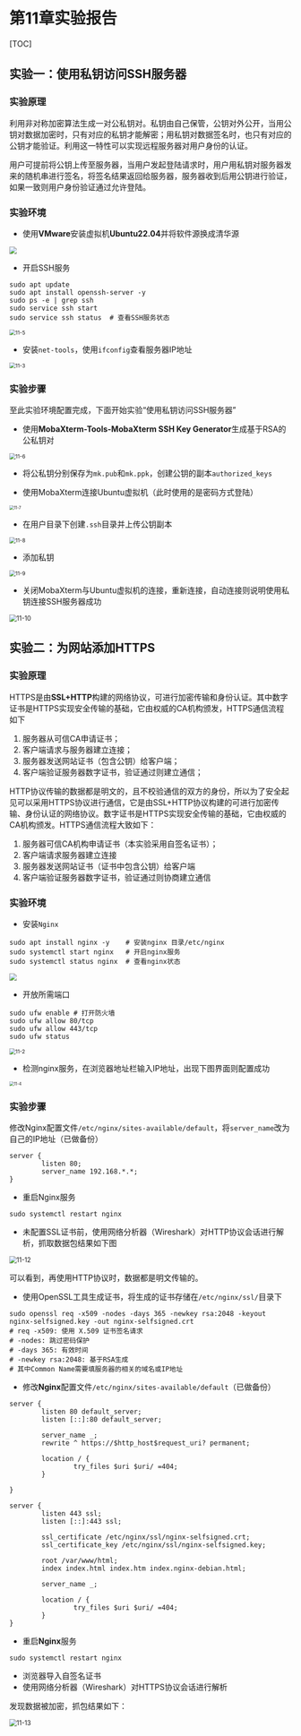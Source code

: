 # 第11章实验报告

[TOC]

## 实验一：使用私钥访问SSH服务器

### 实验原理

利用非对称加密算法生成一对公私钥对。私钥由自己保管，公钥对外公开，当用公钥对数据加密时，只有对应的私钥才能解密；用私钥对数据签名时，也只有对应的公钥才能验证。利用这一特性可以实现远程服务器对用户身份的认证。

用户可提前将公钥上传至服务器，当用户发起登陆请求时，用户用私钥对服务器发来的随机串进行签名，将签名结果返回给服务器，服务器收到后用公钥进行验证，如果一致则用户身份验证通过允许登陆。

### 实验环境

- 使用**VMware**安装虚拟机**Ubuntu22.04**并将软件源换成清华源

<img src="./img/11-1.png" style="zoom:80%;" />

- 开启SSH服务

```shell
sudo apt update
sudo apt install openssh-server -y
sudo ps -e | grep ssh
sudo service ssh start
sudo service ssh status  # 查看SSH服务状态
```

<img src="./img/11-5.png" alt="11-5" style="zoom:67%;" />

- 安装`net-tools`，使用`ifconfig`查看服务器IP地址

<img src="./img/11-3.png" alt="11-3" style="zoom:67%;" />

### 实验步骤

至此实验环境配置完成，下面开始实验“使用私钥访问SSH服务器”

- 使用**MobaXterm-Tools-MobaXterm SSH Key Generator**生成基于RSA的公私钥对

<img src="./img/11-6.png" alt="11-6" style="zoom:67%;" />

- 将公私钥分别保存为`mk.pub`和`mk.ppk`，创建公钥的副本`authorized_keys`

- 使用MobaXterm连接Ubuntu虚拟机（此时使用的是密码方式登陆）

<img src="./img/11-7.png" alt="11-7" style="zoom:50%;" />

- 在用户目录下创建`.ssh`目录并上传公钥副本

<img src="./img/11-8.png" alt="11-8" style="zoom: 67%;" />

- 添加私钥

<img src="./img/11-9.png" alt="11-9" style="zoom:67%;" />

- 关闭MobaXterm与Ubuntu虚拟机的连接，重新连接，自动连接则说明使用私钥连接SSH服务器成功

<img src="./img/11-10.png" alt="11-10" style="zoom: 80%;" />

## 实验二：为网站添加HTTPS

### 实验原理

HTTPS是由**SSL+HTTP**构建的网络协议，可进行加密传输和身份认证。其中数字证书是HTTPS实现安全传输的基础，它由权威的CA机构颁发，HTTPS通信流程如下

1. 服务器从可信CA申请证书；
2. 客户端请求与服务器建立连接；
3. 服务器发送网站证书（包含公钥）给客户端；
4. 客户端验证服务器数字证书，验证通过则建立通信；

HTTP协议传输的数据都是明文的，且不校验通信的双方的身份，所以为了安全起见可以采用HTTPS协议进行通信，它是由SSL+HTTP协议构建的可进行加密传输、身份认证的网络协议。数字证书是HTTPS实现安全传输的基础，它由权威的CA机构颁发。HTTPS通信流程大致如下：

1. 服务器可信CA机构申请证书（本实验采用自签名证书）；
2. 客户端请求服务器建立连接
3. 服务器发送网站证书（证书中包含公钥）给客户端
4. 客户端验证服务器数字证书，验证通过则协商建立通信

### 实验环境

- 安装`Nginx`

```shell
sudo apt install nginx -y    # 安装nginx 目录/etc/nginx
sudo systemctl start nginx   # 开启nginx服务
sudo systemctl status nginx  # 查看nginx状态
```

<img src="./img/11-11.png" style="zoom:80%;" />

- 开放所需端口

```shell
sudo ufw enable # 打开防火墙
sudo ufw allow 80/tcp
sudo ufw allow 443/tcp
sudo ufw status
```

<img src="./img/11-2.png" alt="11-2" style="zoom:67%;" />

- 检测nginx服务，在浏览器地址栏输入IP地址，出现下图界面则配置成功

<img src="./img/11-4.png" alt="11-4" style="zoom: 50%;" />

### 实验步骤

修改Nginx配置文件`/etc/nginx/sites-available/default`，将`server_name`改为自己的IP地址（已做备份）

```nginx
server {
        listen 80;
        server_name 192.168.*.*;
}

```

- 重启Nginx服务

```shell
sudo systemctl restart nginx
```

- 未配置SSL证书前，使用网络分析器（Wireshark）对HTTP协议会话进行解析，抓取数据包结果如下图

<img src="./img/11-12.png" alt="11-12" style="zoom: 80%;" />

可以看到，再使用HTTP协议时，数据都是明文传输的。

- 使用OpenSSL工具生成证书，将生成的证书存储在`/etc/nginx/ssl/`目录下

```shell
sudo openssl req -x509 -nodes -days 365 -newkey rsa:2048 -keyout nginx-selfsigned.key -out nginx-selfsigned.crt
# req -x509: 使用 X.509 证书签名请求
# -nodes: 跳过密码保护
# -days 365: 有效时间
# -newkey rsa:2048: 基于RSA生成
# 其中Common Name需要填服务器的相关的域名或IP地址
```

- 修改**Nginx**配置文件`/etc/nginx/sites-available/default`（已做备份）

```nginx
server {
        listen 80 default_server;
        listen [::]:80 default_server;

        server_name _;
        rewrite ^ https://$http_host$request_uri? permanent;

        location / {
                try_files $uri $uri/ =404;
        }

}

server {
        listen 443 ssl;
        listen [::]:443 ssl;

        ssl_certificate /etc/nginx/ssl/nginx-selfsigned.crt;
        ssl_certificate_key /etc/nginx/ssl/nginx-selfsigned.key;

        root /var/www/html;
        index index.html index.htm index.nginx-debian.html;

        server_name _;

        location / {
                try_files $uri $uri/ =404;
        }
}

```

- 重启**Nginx**服务

```shell
sudo systemctl restart nginx
```

- 浏览器导入自签名证书
- 使用网络分析器（Wireshark）对HTTPS协议会话进行解析

发现数据被加密，抓包结果如下：

<img src="./img/11-13.png" alt="11-13" style="zoom: 80%;" />


